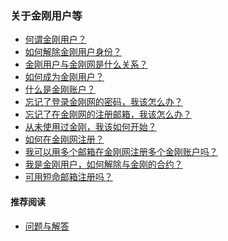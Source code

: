 ### 关于金刚用户等
- [何谓金刚用户？](https://a2zitpro.github.io/web/kkuser)
- [如何解除金刚用户身份？ ](https://a2zitpro.github.io/web/解除金刚用户合约)
- [金刚用户与金刚网是什么关系？ ](https://a2zitpro.github.io/web/金刚用户与金刚网的关系)
- [如何成为金刚用户？](https://a2zitpro.github.io/web/成为金刚用户)
- [什么是金刚账户？](https://a2zitpro.github.io/web/金刚账户)
- [忘记了登录金刚网的密码，我该怎么办？](https://a2zitpro.github.io/web/忘记密码)
- [忘记了在金刚网的注册邮箱，我该怎么办？](https://a2zitpro.github.io/web/忘记注册邮箱)
- [从未使用过金刚，我该如何开始？](https://a2zitpro.github.io/web/成为金刚用户)
- [如何在金刚网注册？](https://a2zitpro.github.io/web/在金刚网注册)
- [我可以用多个邮箱在金刚网注册多个金刚账户吗？](https://a2zitpro.github.io/web/多邮箱注册)
- [我是金刚用户，如何解除与金刚的合约？](https://a2zitpro.github.io/web/解除金刚用户合约)
- [可用短命邮箱注册吗？](https://a2zitpro.github.io/web/短命邮箱注册)

[]()
[]()
[]()
[]()


#### 推荐阅读
- [问题与解答](https://a2zitpro.github.io/web/列表-问题与解答)
